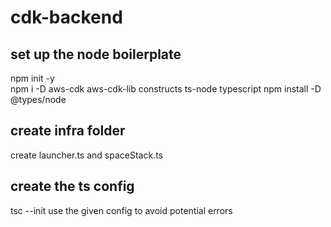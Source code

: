 # cdk-backend

## set up the node boilerplate
npm init -y  
npm i -D aws-cdk aws-cdk-lib constructs ts-node typescript
npm install -D @types/node

## create infra folder
create launcher.ts and spaceStack.ts

## create the ts config
tsc --init
use the given config to avoid potential errors